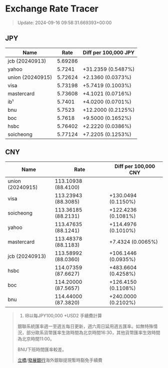 # Exchange Rate Tracer

> Update: 2024-09-16 09:58:31.669393+00:00

## JPY

| Name             |    Rate | Diff per 100,000 JPY   |
|------------------|---------|------------------------|
| jcb (20240913)   | 5.69286 |                        |
| yahoo            | 5.7241  | +31.2359 (0.5487%)     |
| union (20240915) | 5.72624 | +2.1360 (0.0373%)      |
| visa             | 5.73198 | +5.7419 (0.1003%)      |
| mastercard       | 5.73608 | +4.1021 (0.0716%)      |
| ib¹              | 5.7401  | +4.0200 (0.0701%)      |
| bnu              | 5.7523  | +12.2000 (0.2125%)     |
| boc              | 5.7618  | +9.5000 (0.1652%)      |
| hsbc             | 5.76402 | +2.2220 (0.0386%)      |
| soicheong        | 5.77124 | +7.2205 (0.1253%)      |

## CNY

| Name             | Rate                | Diff per 100,000 CNY   |
|------------------|---------------------|------------------------|
| union (20240915) | 113.10938	(88.4100) |                        |
| visa             | 113.23943	(88.3085) | +130.0494 (0.1150%)    |
| soicheong        | 113.36185	(88.2131) | +122.4236 (0.1081%)    |
| yahoo            | 113.47635	(88.1241) | +114.4976 (0.1010%)    |
| mastercard       | 113.48378	(88.1183) | +7.4324 (0.0065%)      |
| jcb (20240913)   | 113.58992	(88.0360) | +106.1446 (0.0935%)    |
| hsbc             | 114.07359	(87.6627) | +483.6604 (0.4258%)    |
| boc              | 114.20000	(87.5657) | +126.4150 (0.1108%)    |
| bnu              | 114.44000	(87.3820) | +240.0000 (0.2102%)    |


> 1. IB以每JPY100,000 +USD2 手續費計算
>
> 銀聯系統匯率週一至週五每日更新，週六周日延用週五匯率。如無特殊情況，部分歐系貨幣匯率生效時間為北京時間16:30，其他貨幣匯率生效時間為北京時間11:00。
>
> BNU下班時間匯率較差。
>
> [立橋](https://www.wlbank.com.mo/uploads/ueditor/file/20181211/1544536513900230.pdf)/[發展銀行](https://www.mdb.com.mo/Service_Charges_20230728.pdf)海外銀聯提現暫時豁免手續費

